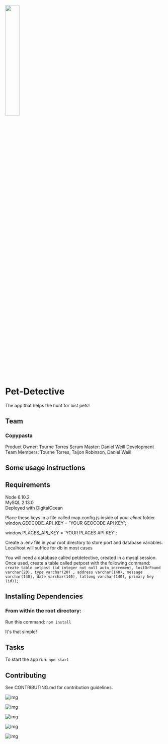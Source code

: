 <img src="https://www.shareicon.net/data/512x512/2015/10/10/653854_print_512x512.png" width="30%" />

# Pet-Detective
The app that helps the hunt for lost pets!
## Team
### Copypasta

Product Owner: Tourne Torres
Scrum Master: Daniel Weill
Development Team Members: Tourne Torres, Taijon Robinson, Daniel Weill

## Some usage instructions
## Requirements
Node 6.10.2 \
MySQL 2.13.0 \
Deployed with DigitalOcean 

Place these keys in a file called map.config.js inside of your *client* folder
window.GEOCODE_API_KEY = 'YOUR GEOCODE API KEY';

window.PLACES_API_KEY = 'YOUR PLACES API KEY';

Create a .env file in your root directory to store port and database variables. Localhost will suffice for db in most cases

You will need a database called petdetective, created in a mysql session. Once used, create a table called petpost with the following command: `create table petpost (id integer not null auto_increment, lostOrFound varchar(20), type varchar(20) , address varchar(140), message varchar(140), date varchar(140), latlong varchar(140), primary key (id));`

## Installing Dependencies

### From within the root directory:
Run this command:
`npm install`

It's that simple!
## Tasks
To start the app run: `npm start`

## Contributing

See CONTRIBUTING.md for contribution guidelines.

![img](https://upload.wikimedia.org/wikipedia/en/thumb/6/62/MySQL.svg/1200px-MySQL.svg.png)

![img](http://kartikgola.com/wp-content/uploads/2017/02/express3.png)


![img](https://encrypted-tbn0.gstatic.com/images?q=tbn:ANd9GcT-BLdbYkpNZFei4Ok3tusGUT6hl3sy-QEHWuWPAIugq4cEoq3e)

![img](http://topdogsocialmedia.com/wp-content/uploads/2012/01/Google-Places-Listing.png)

![img](https://www.digitalocean.com/assets/media/logos-badges/png/DO_Logo_Vertical_Blue-6321464d.png)
